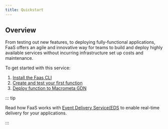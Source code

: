 ```yaml
---
title: Quickstart
---
```


## Overview
From testing out new features, to deploying fully-functional applications, FaaS offers an agile and innovative way for teams to build and deploy highly available services without incurring infrastructure set up costs and maintenance.

To get started with this service:
1. [Install the Faas CLI](01-faas-cli-install.md)
1. [Create and test your first function](02-create-function.md)
1. [Deploy function to Macrometa GDN](03-deploy-function-to-remote.md)

::: tip

Read how FaaS works with [Event Delivery Service(EDS](../../event-delivery/get-started-event-delivery.md) to enable real-time delivery for your applications.

:::
